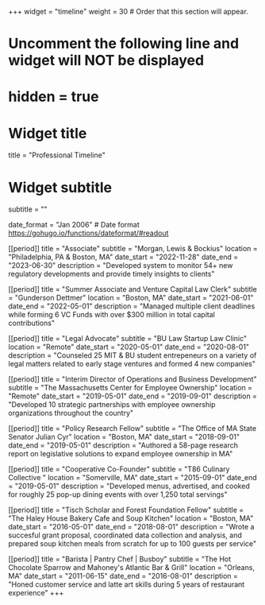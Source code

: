 +++
widget = "timeline"
weight = 30  # Order that this section will appear.

# Uncomment the following line and widget will NOT be displayed
# hidden = true

# Widget title
title = "Professional Timeline"
# Widget subtitle
subtitle = ""

date_format = "Jan 2006" # Date format https://gohugo.io/functions/dateformat/#readout

[[period]]
  title = "Associate"
  subtitle = "Morgan, Lewis & Bockius"
  location = "Philadelphia, PA & Boston, MA"
  date_start = "2022-11-28"
  date_end = "2023-06-30"
  description = "Developed system to monitor 54+ new regulatory developments and provide timely insights to clients"

[[period]]
  title = "Summer Associate and Venture Capital Law Clerk"
  subtitle = "Gunderson Dettmer"
  location = "Boston, MA"
  date_start = "2021-06-01"
  date_end = "2022-05-01"
  description = "Managed multiple client deadlines while forming 6 VC Funds with over $300 million in total capital contributions"

  [[period]]
  title = "Legal Advocate"
  subtitle = "BU Law Startup Law Clinic"
  location = "Remote"
  date_start = "2020-05-01"
  date_end = "2020-08-01"
  description = "Counseled 25 MIT & BU student entrepeneurs on a variety of legal matters related to early stage ventures and formed 4 new companies"

  [[period]]
  title = "Interim Director of Operations and Business Development"
  subtitle = "The Massachusetts Center for Employee Ownership"
  location = "Remote"
  date_start = "2019-05-01"
  date_end = "2019-09-01"
  description = "Developed 10 strategic partnerships with employee ownership organizations throughout the country"

  [[period]]
  title = "Policy Research Fellow"
  subtitle = "The Office of MA State Senator Julian Cyr"
  location = "Boston, MA"
  date_start = "2018-09-01"
  date_end = "2019-05-01"
  description = "Authored a 58-page research report on legislative solutions to expand employee ownership in MA"

  [[period]]
  title = "Cooperative Co-Founder"
  subtitle = "T86 Culinary Collective "
  location = "Somerville, MA"
  date_start = "2015-09-01"
  date_end = "2019-05-01"
  description = "Developed menus, advertised, and cooked for roughly 25 pop-up dining events with over 1,250 total servings"

  [[period]]
  title = "Tisch Scholar and Forest Foundation Fellow"
  subtitle = "The Haley House Bakery Cafe and Soup Kitchen"
  location = "Boston, MA"
  date_start = "2016-05-01"
  date_end = "2018-08-01"
  description = "Wrote a succesful grant proposal, coordinated data collection and analysis, and prepared soup kitchen meals from scratch for up to 100 guests per service"

  [[period]]
  title = "Barista | Pantry Chef | Busboy"
  subtitle = "The Hot Chocolate Sparrow and Mahoney's Atlantic Bar & Grill"
  location = "Orleans, MA"
  date_start = "2011-06-15"
  date_end = "2016-08-01"
  description = "Honed customer service and latte art skills during 5 years of restaurant experience"
+++